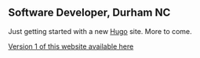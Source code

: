 ## Software Developer, Durham NC

Just getting started with a new [Hugo][1] site. More to come.

[Version 1 of this website available here][2]

[1]: https://gohugo.io/
[2]: https://v1.davideisinger.com

